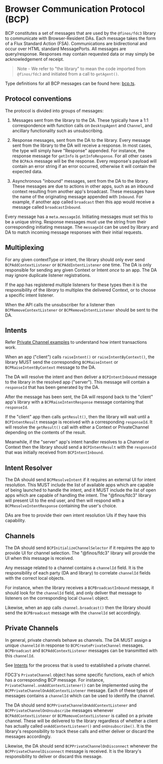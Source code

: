 # Browser Communication Protocol (BCP)

BCP constitutes a set of messages that are used by the `@finos/fdc3` library to communicate with Browser-Resident DAs. Each message takes the form of a Flux Standard Action (FSA). Communications are bidirectional and occur over HTML standard MessagePorts. All messages are query/response. Responses may contain requested data or may simply be acknowledgement of receipt.

> Note - We refer to "the library" to mean the code imported from `@finos/fdc3` and initiated from a call to `getAgent()`.

Type definitions for all BCP messages can be found here: [bcp.ts](TODO).

## Protocol conventions

The protocol is divided into groups of messages:

1) Messages sent from the library to the DA. These typically have a 1:1 correspondence with function calls on `DesktopAgent` and `Channel`, and ancillary functionality such as unsubscribing.

2) Response messages, sent from the DA to the library. Every message sent from the library to the DA will receive a response. In most cases, the type will simply have "Response" appended. For instance, the response message for `getInfo` is `getInfoResponse`. For all other cases the `BCPAck` message will be the response. Every response's payload will contain an error string if an error occurred, otherwise it will contain the expected data.

3) Asynchronous "inbound" messages, sent from the DA to the library. These messages are due to actions in other apps, such as an inbound context resulting from another app's broadcast. These messages have the name of the originating message appended with `Inbound`. For example, if another app called `broadcast` then this app would receive a message called `broadcastInbound`.

Every message has a `meta.messageId`. Initiating messages must set this to be a unique string. Response messages must use the string from their corresponding initiating message. The `messageId` can be used by library and DA to match incoming message responses with their initial requests.

## Multiplexing

For any given contextType or intent, the library should only ever send `BCPAddContextListener` or `BCPAddIntentListener` one time. The DA is only responsible for sending any given Context or Intent _once_ to an app. The DA may ignore duplicate listener registrations.

If the app has registered multiple listeners for these types then it is the responsibility of the _library_ to multiplex the delivered Context, or to choose a specific intent listener.

When the API calls the unsubscriber for a listener then `BCPRemoveContextListener` or `BCPRemoveIntentListener` should be sent to the DA.

## Intents

Refer [Private Channel examples](../api/ref/PrivateChannel.md#server-side-example) to understand how intent transactions work.

When an app ("client") calls `raiseIntent()` or `raiseIntentByContext()`, the library MUST send the corresponding `BCPRaiseIntent` or `BCPRaiseIntentByContext` message to the DA.

The DA will resolve the intent and then deliver a `BCPIntentInbound` message to the library in the resolved app ("server"). This message will contain a `responseId` that has been generated by the DA.

After the message has been sent, the DA will respond back to the "client" app's library with a `BCPRaiseIntentResponse` message containing that `responseId`.

If the "client" app then calls `getResult()`, then the library will wait until a `BCPIntentResult` message is received with a corresponding `responseId`. It will resolve the `getResult()` call with either a Context or PrivateChannel depending on the contents of the result.

Meanwhile, if the "server" app's intent handler resolves to a Channel or Context then the library should send a `BCPIntentResult` with the `responseId` that was initially received from `BCPIntentInbound`.


## Intent Resolver

The DA should send `BCPResolveIntent` if it requires an external UI for intent resolution. This MUST include the list of available apps which are capable of being launched to handle the intent, and it MUST include the list of open apps which are capable of handling the intent. The "@finos/fdc3" library will present UI to the end user, and then will respond with a `BCPResolveIntentResponse` containing the user's choice.

DAs are free to provide their own intent resolution UIs if they have this capability.

## Channels

The DA should send `BCPInitializeChannelSelector` if it requires the app to provide UI for channel selection. The "@finos/fdc3" library will provide the UI when this message is received.

Any message related to a channel contains a `channelId` field. It is the responsibility of each party (DA and library) to correlate `channelId` fields with the correct local objects.

For instance, when the library receives a `BCPBroadcastInbound` message, it should look for the `channelId` field, and only deliver that message to listeners on the corresponding local `Channel` object.

Likewise, when an app calls `channel.broadcast()` then the library should send the `BCPBroadcast` message with the `channelId` set accordingly.

## Private Channels

In general, private channels behave as channels. The DA MUST assign a unique `channelId` in response to `BCPCreatePrivateChannel` messages. `BCPBroadcast` and `BCPAddContextListener` messages can be transmitted with this `channelId`.

See [Intents](#intents) for the process that is used to established a private channel.

FDC3's `PrivateChannel` object has some specific functions, each of which has a corresponding BCP message. For instance, `PrivateChannel.onAddContextListener()` can be implemented using the `BCPPrivateChannelOnAddContextListener` message. Each of these types of messages contains a `channelId` which can be used to identify the channel.

The DA should send `BCPPrivateChannelOnAddContextListener` and `BCPPrivateChannelOnUnsubscribe` messages whenever `BCPAddContextListener` or `BCPRemoveContextListener` is called on a private channel. These will be delivered to the library regardless of whether a client has actually called `onAddContextListener()` and `onUnsubscribe()`. It is the library's responsibility to track these calls and either deliver or discard the messages accordingly.

Likewise, the DA should send `BCPPrivateChannelOnDisconnect` whenever the `BCPPrivateChannelDisconnect` message is received. It is the library's responsibility to deliver or discard this message.


